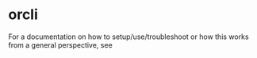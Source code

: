 # orcli
For a documentation on how to setup/use/troubleshoot or how this works from a general perspective, see 
